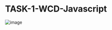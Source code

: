 # TASK-1-WCD-Javascript

![image](https://github.com/user-attachments/assets/5f6acdc8-0ddf-4a83-af4a-41d034cbed2f)
